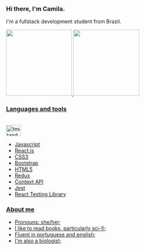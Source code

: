 ### Hi there, I'm Camila. 

I'm a fullstack development student from Brazil.

<div>
  <a href="https://github.com/rafaballerini">
  <img height="180em" src="https://github-readme-stats.vercel.app/api?username=camila-mp&show_icons=true&theme=ocean_dark&include_all_commits=true&count_private=true"/>
  <img height="180em" src="https://github-readme-stats.vercel.app/api/top-langs/?username=camila-mp&layout=compact&langs_count=7&theme=ocean_dark"/>
</div>

### Languages and tools
<br>
<img align="center" height="30" width="40" alt="testando" src='https://cdn.jsdelivr.net/gh/devicons/devicon/icons/devicon/devicon-original.svg' />
  
- Javascript
- React.js
- CSS3
- Bootstrap
- HTML5
- Redux
- Context API
- Jest
- React Testing Library

### About me

- Pronouns: she/her;
- I like to read books, particularly sci-fi; 
- Fluent in portuguese and english;
- I'm also a biologist;

